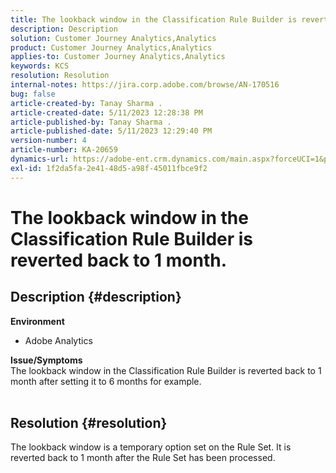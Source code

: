 ```yaml
---
title: The lookback window in the Classification Rule Builder is reverted back to 1 month.
description: Description
solution: Customer Journey Analytics,Analytics
product: Customer Journey Analytics,Analytics
applies-to: Customer Journey Analytics,Analytics
keywords: KCS
resolution: Resolution
internal-notes: https://jira.corp.adobe.com/browse/AN-170516
bug: false
article-created-by: Tanay Sharma .
article-created-date: 5/11/2023 12:28:38 PM
article-published-by: Tanay Sharma .
article-published-date: 5/11/2023 12:29:40 PM
version-number: 4
article-number: KA-20659
dynamics-url: https://adobe-ent.crm.dynamics.com/main.aspx?forceUCI=1&pagetype=entityrecord&etn=knowledgearticle&id=37b76156-f7ef-ed11-8849-6045bd006079
exl-id: 1f2da5fa-2e41-48d5-a98f-45011fbce9f2
---
```

# The lookback window in the Classification Rule Builder is reverted back to 1 month.

## Description {#description}

<b>Environment</b>
- Adobe Analytics

<b>Issue/Symptoms</b><br>The lookback window in the Classification Rule Builder is reverted back to 1 month after setting it to 6 months for example.
<br> 

## Resolution {#resolution}


The lookback window is a temporary option set on the Rule Set. It is reverted back to 1 month after the Rule Set has been processed.
